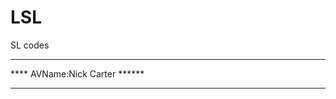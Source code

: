 # LSL
SL codes

**********************************************************************************
****                        AVName:Nick Carter                              ******
**********************************************************************************


